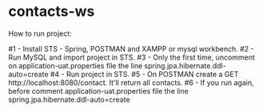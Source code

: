 # contacts-ws
How to run project:

#1 - Install STS - Spring, POSTMAN and XAMPP or mysql workbench.
#2 - Run MySQL and import project in STS. 
#3 - Only the first time, uncomment on application-uat.properties file the line spring.jpa.hibernate.ddl-auto=create
#4 - Run project in STS.
#5 - On POSTMAN create a GET http://localhost:8080/contact. It'll return all contacts.
#6 - If you run again, before comment application-uat.properties file the line spring.jpa.hibernate.ddl-auto=create
